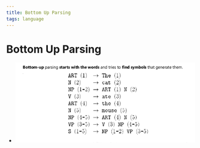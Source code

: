 ```yaml
---
title: Bottom Up Parsing
tags: language
---
```


# Bottom Up Parsing
- ![im](assets/Pasted%20image%2020220506183325.png)


































































































